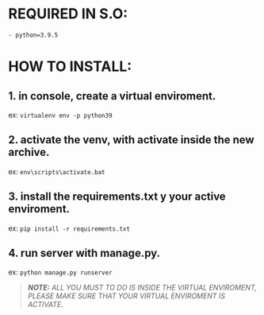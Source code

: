 # **REQUIRED IN S.O:**

```
- python=3.9.5
```

# **HOW TO INSTALL:**
## 1. in console, create a virtual enviroment.
ex: `virtualenv env -p python39`

## 2. activate the venv, with activate inside the new archive.
ex: `env\scripts\activate.bat`

## 3. install the requirements.txt y your active enviroment.
ex: `pip install -r requirements.txt`

## 4. run server with manage.py.
ex: `python manage.py runserver`

> _**NOTE:** ALL YOU MUST TO DO IS INSIDE THE VIRTUAL ENVIROMENT, PLEASE MAKE SURE THAT YOUR VIRTUAL ENVIROMENT IS ACTIVATE._
>